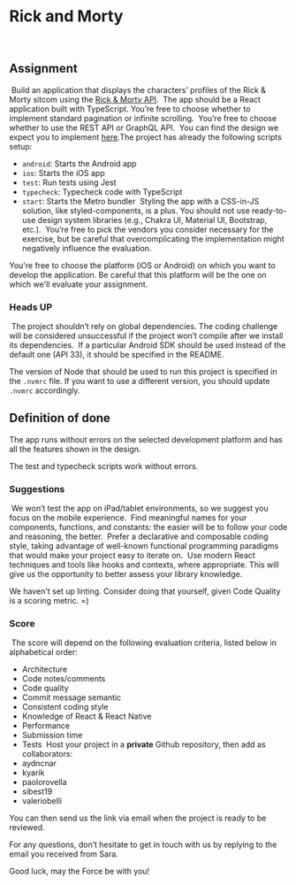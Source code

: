 # Rick and Morty
​
## Assignment
​
Build an application that displays the characters’ profiles of the Rick & Morty sitcom using the [Rick & Morty API](https://rickandmortyapi.com/documentation/).
​
The app should be a React application built with TypeScript.
​
You’re free to choose whether to implement standard pagination or infinite scrolling.
​
You’re free to choose whether to use the REST API or GraphQL API.
​
You can find the design we expect you to implement [here](https://www.figma.com/file/FXostZn4wrjuNr5W4D5PGA/Rick-and-Morty-(web-responsive)-(Community)?node-id=97%3A196&amp;amp;t=HV2hIQo7VrgnlR1f-1).
​
The project has already the following scripts setup:

- `android`: Starts the Android app
- `ios`: Starts the iOS app
- `test`: Run tests using Jest
- `typecheck`: Typecheck code with TypeScript
- `start`: Starts the Metro bundler
​
Styling the app with a CSS-in-JS solution, like styled-components, is a plus. You should not use ready-to-use design system libraries (e.g., Chakra UI, Material UI, Bootstrap, etc.).
​
You’re free to pick the vendors you consider necessary for the exercise, but be careful that overcomplicating the implementation might negatively influence the evaluation.

You're free to choose the platform (iOS or Android) on which you want to develop the application. Be careful that this platform will be the one on which we'll evaluate your assignment.

### Heads UP
​
The project shouldn’t rely on global dependencies. The coding challenge will be considered unsuccessful if the project won’t compile after we install its dependencies.
​
If a particular Android SDK should be used instead of the default one (API 33), it should be specified in the README.

The version of Node that should be used to run this project is specified in the `.nvmrc` file. If you want to use a different version, you should update `.nvmrc` accordingly.
​
## Definition of done

The app runs without errors on the selected development platform and has all the features shown in the design.

The test and typecheck scripts work without errors.

### Suggestions
​
We won’t test the app on iPad/tablet environments, so we suggest you focus on the mobile experience.
​
Find meaningful names for your components, functions, and constants: the easier will be to follow your code and reasoning, the better.
​
Prefer a declarative and composable coding style, taking advantage of well-known functional programming paradigms that would make your project easy to iterate on.
​
Use modern React techniques and tools like hooks and contexts, where appropriate. This will give us the opportunity to better assess your library knowledge.

We haven't set up linting. Consider doing that yourself, given Code Quality is a scoring metric. =)
​
### Score
​
The score will depend on the following evaluation criteria, listed below in alphabetical order:

- Architecture
- Code notes/comments
- Code quality
- Commit message semantic
- Consistent coding style
- Knowledge of React & React Native
- Performance
- Submission time
- Tests
​
Host your project in a **private** Github repository, then add as collaborators:
​
- aydncnar
- kyarik
- paolorovella
- sibest19
- valeriobelli

You can then send us the link via email when the project is ready to be reviewed.

For any questions, don’t hesitate to get in touch with us by replying to the email you received from Sara.

Good luck, may the Force be with you!
